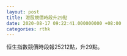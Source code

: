 ```yaml
---
layout: post
title: 港股競價時段升29點
date: 2020-08-17 09:22:41.000000000 +08:00
categories: rthk
---
```


恒生指數競價時段報25212點，升29點。
